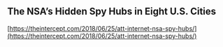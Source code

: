 ## The NSA’s Hidden Spy Hubs in Eight U.S. Cities
  
  [https://theintercept.com/2018/06/25/att-internet-nsa-spy-hubs/](https://theintercept.com/2018/06/25/att-internet-nsa-spy-hubs/)